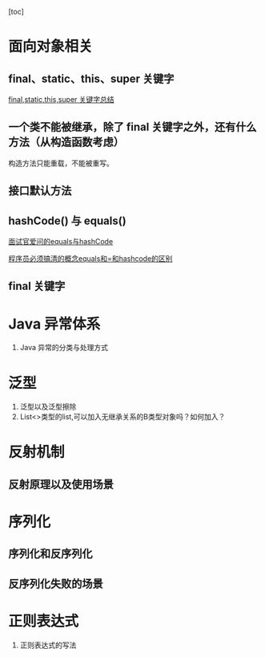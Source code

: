 [toc]

# 面向对象相关

## final、static、this、super 关键字

[final,static,this,super 关键字总结](https://gitee.com/SnailClimb/JavaGuide/blob/master/docs/java/basic/final,static,this,super.md)

## 一个类不能被继承，除了 final 关键字之外，还有什么方法（从构造函数考虑）

构造方法只能重载，不能被重写。

## 接口默认方法


## hashCode() 与 equals()

   [面试官爱问的equals与hashCode](https://juejin.im/post/5a4379d4f265da432003874c)

   [程序员必须搞清的概念equals和=和hashcode的区别](https://juejin.im/post/584ac23061ff4b0058d5250f)

## final 关键字

# Java 异常体系

1. Java 异常的分类与处理方式

# 泛型

1. 泛型以及泛型擦除
2. List<>类型的list,可以加入无继承关系的B类型对象吗？如何加入？

# 反射机制

## 反射原理以及使用场景

# 序列化

## 序列化和反序列化

## 反序列化失败的场景

# 正则表达式

1. 正则表达式的写法
